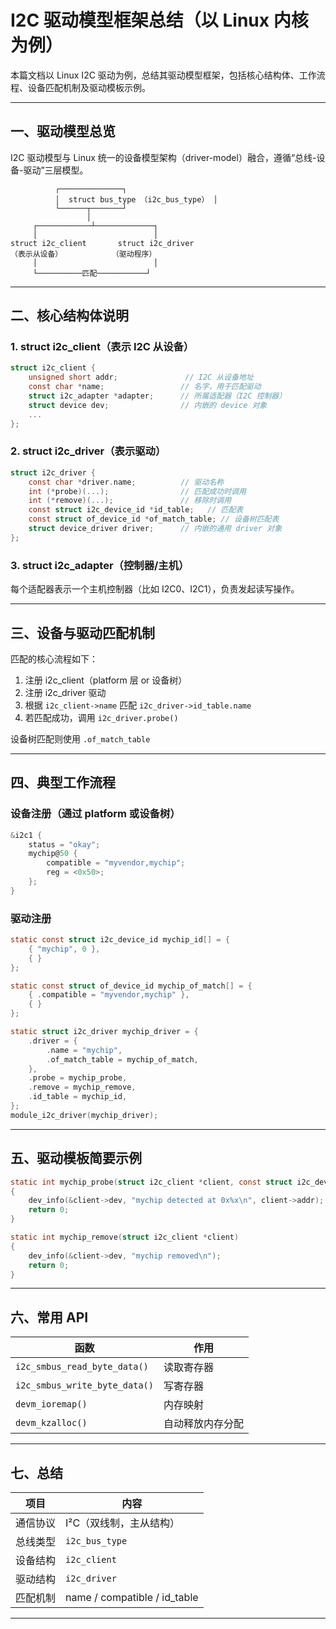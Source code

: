 
# I2C 驱动模型框架总结（以 Linux 内核为例）

本篇文档以 Linux I2C 驱动为例，总结其驱动模型框架，包括核心结构体、工作流程、设备匹配机制及驱动模板示例。

---

## 一、驱动模型总览

I2C 驱动模型与 Linux 统一的设备模型架构（driver-model）融合，遵循“总线-设备-驱动”三层模型。

```
          ┌──────────────┐
          │  struct bus_type （i2c_bus_type） │
          └──────┬───────┘
                 │
     ┌────────────┴─────────────┐
     │                          │
struct i2c_client       struct i2c_driver
（表示从设备）           （驱动程序）
     │                          │
     └──────────匹配───────────┘
```

---

## 二、核心结构体说明

### 1. struct i2c_client（表示 I2C 从设备）

```c
struct i2c_client {
    unsigned short addr;               // I2C 从设备地址
    const char *name;                 // 名字，用于匹配驱动
    struct i2c_adapter *adapter;      // 所属适配器（I2C 控制器）
    struct device dev;                // 内嵌的 device 对象
    ...
};
```

### 2. struct i2c_driver（表示驱动）

```c
struct i2c_driver {
    const char *driver.name;          // 驱动名称
    int (*probe)(...);                // 匹配成功时调用
    int (*remove)(...);               // 移除时调用
    const struct i2c_device_id *id_table;   // 匹配表
    const struct of_device_id *of_match_table; // 设备树匹配表
    struct device_driver driver;      // 内嵌的通用 driver 对象
};
```

### 3. struct i2c_adapter（控制器/主机）

每个适配器表示一个主机控制器（比如 I2C0、I2C1），负责发起读写操作。

---

## 三、设备与驱动匹配机制

匹配的核心流程如下：

1. 注册 i2c_client（platform 层 or 设备树）
2. 注册 i2c_driver 驱动
3. 根据 `i2c_client->name` 匹配 `i2c_driver->id_table.name`
4. 若匹配成功，调用 `i2c_driver.probe()`

设备树匹配则使用 `.of_match_table`

---

## 四、典型工作流程

### 设备注册（通过 platform 或设备树）

```c
&i2c1 {
    status = "okay";
    mychip@50 {
        compatible = "myvendor,mychip";
        reg = <0x50>;
    };
}
```

### 驱动注册

```c
static const struct i2c_device_id mychip_id[] = {
    { "mychip", 0 },
    { }
};

static const struct of_device_id mychip_of_match[] = {
    { .compatible = "myvendor,mychip" },
    { }
};

static struct i2c_driver mychip_driver = {
    .driver = {
        .name = "mychip",
        .of_match_table = mychip_of_match,
    },
    .probe = mychip_probe,
    .remove = mychip_remove,
    .id_table = mychip_id,
};
module_i2c_driver(mychip_driver);
```

---

## 五、驱动模板简要示例

```c
static int mychip_probe(struct i2c_client *client, const struct i2c_device_id *id)
{
    dev_info(&client->dev, "mychip detected at 0x%x\n", client->addr);
    return 0;
}

static int mychip_remove(struct i2c_client *client)
{
    dev_info(&client->dev, "mychip removed\n");
    return 0;
}
```

---

## 六、常用 API

| 函数 | 作用 |
|------|------|
| `i2c_smbus_read_byte_data()` | 读取寄存器 |
| `i2c_smbus_write_byte_data()` | 写寄存器 |
| `devm_ioremap()` | 内存映射 |
| `devm_kzalloc()` | 自动释放内存分配 |

---

## 七、总结

| 项目 | 内容 |
|------|------|
| 通信协议 | I²C（双线制，主从结构） |
| 总线类型 | `i2c_bus_type` |
| 设备结构 | `i2c_client` |
| 驱动结构 | `i2c_driver` |
| 匹配机制 | name / compatible / id_table |

---
